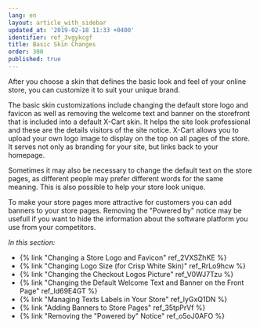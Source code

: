 ```yaml
---
lang: en
layout: article_with_sidebar
updated_at: '2019-02-18 11:33 +0400'
identifier: ref_3vgykcgf
title: Basic Skin Changes
order: 300
published: true
---
```

After you choose a skin that defines the basic look and feel of your online store, you can customize it to suit your unique brand. 

The basic skin customizations include changing the default store logo and favicon as well as removing the welcome text and banner on the storefront that is included into a default X-Cart skin. It helps the site look professional and these are the details visitors of the site notice. X-Cart allows you to upload your own logo image to display on the top on all pages of the store. It serves not only as branding for your site, but links back to your homepage.

Sometimes it may also be necessary to change the default text on the store pages, as different people may prefer different words for the same meaning. This is also possible to help your store look unique. 

To make your store pages more attractive for customers you can add banners to your store pages.  Removing the "Powered by" notice may be usefull if you want to hide the information about the software platform you use from your competitors.


_In this section:_

*  {% link "Changing a Store Logo and Favicon" ref_2VXSZhKE %}
*  {% link "Changing Logo Size (for Crisp White Skin)" ref_RrLo9hcw %}
*  {% link "Changing the Checkout Logos Picture" ref_V0WJ7Tzu %}
*  {% link "Changing the Default Welcome Text and Banner on the Front Page" ref_Id69E4GT %}
*  {% link "Managing Texts Labels in Your Store" ref_IyGxQ1DN %}
*  {% link "Adding Banners to Store Pages" ref_35tpPrVf %}
*  {% link "Removing the "Powered by" Notice" ref_o5oJ0AFO %}
